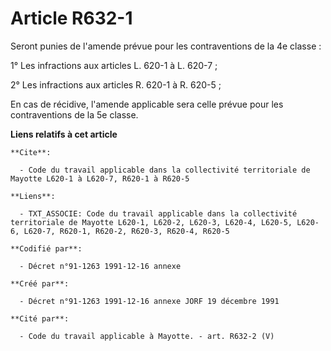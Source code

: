 # Article R632-1

Seront punies de l'amende prévue pour les contraventions de la 4e classe :

1° Les infractions aux articles L. 620-1 à L. 620-7 ;

2° Les infractions aux articles R. 620-1 à R. 620-5 ;

En cas de récidive, l'amende applicable sera celle prévue pour les contraventions de la 5e classe.

**Liens relatifs à cet article**

	**Cite**:

	  - Code du travail applicable dans la collectivité territoriale de Mayotte L620-1 à L620-7, R620-1 à R620-5

	**Liens**:

	  - TXT_ASSOCIE: Code du travail applicable dans la collectivité territoriale de Mayotte L620-1, L620-2, L620-3, L620-4, L620-5, L620-6, L620-7, R620-1, R620-2, R620-3, R620-4, R620-5

	**Codifié par**:

	  - Décret n°91-1263 1991-12-16 annexe

	**Créé par**:

	  - Décret n°91-1263 1991-12-16 annexe JORF 19 décembre 1991

	**Cité par**:

	  - Code du travail applicable à Mayotte. - art. R632-2 (V)
